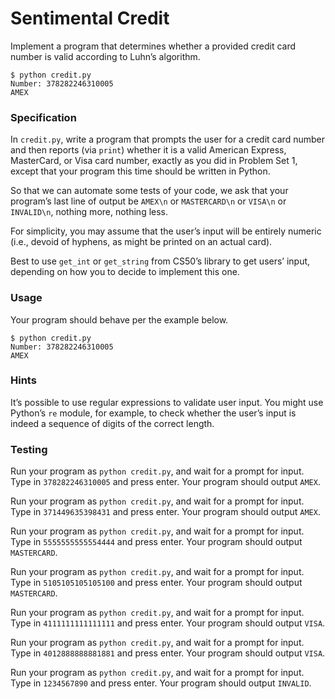 # Sentimental Credit

Implement a program that determines whether a provided credit card number is valid according to Luhn’s algorithm.

    $ python credit.py
    Number: 378282246310005
    AMEX

### Specification

In `credit.py`, write a program that prompts the user for a credit card number and then reports (via `print`) whether it is a valid American Express, MasterCard, or Visa card number, exactly as you did in Problem Set 1, except that your program this time should be written in Python.

So that we can automate some tests of your code, we ask that your program’s last line of output be `AMEX\n` or `MASTERCARD\n` or `VISA\n` or `INVALID\n`, nothing more, nothing less.

For simplicity, you may assume that the user’s input will be entirely numeric (i.e., devoid of hyphens, as might be printed on an actual card).

Best to use `get_int` or `get_string` from CS50’s library to get users’ input, depending on how you to decide to implement this one.

### Usage

Your program should behave per the example below.

    $ python credit.py
    Number: 378282246310005
    AMEX

### Hints

It’s possible to use regular expressions to validate user input. You might use Python’s `re` module, for example, to check whether the user’s input is indeed a sequence of digits of the correct length.

### Testing

Run your program as `python credit.py`, and wait for a prompt for input. Type in `378282246310005` and press enter. Your program should output `AMEX`.

Run your program as `python credit.py`, and wait for a prompt for input. Type in `371449635398431` and press enter. Your program should output `AMEX`.

Run your program as `python credit.py`, and wait for a prompt for input. Type in `5555555555554444` and press enter. Your program should output `MASTERCARD`.

Run your program as `python credit.py`, and wait for a prompt for input. Type in `5105105105105100` and press enter. Your program should output `MASTERCARD`.

Run your program as `python credit.py`, and wait for a prompt for input. Type in `4111111111111111` and press enter. Your program should output `VISA`.

Run your program as `python credit.py`, and wait for a prompt for input. Type in `4012888888881881` and press enter. Your program should output `VISA`.

Run your program as `python credit.py`, and wait for a prompt for input. Type in `1234567890` and press enter. Your program should output `INVALID`.